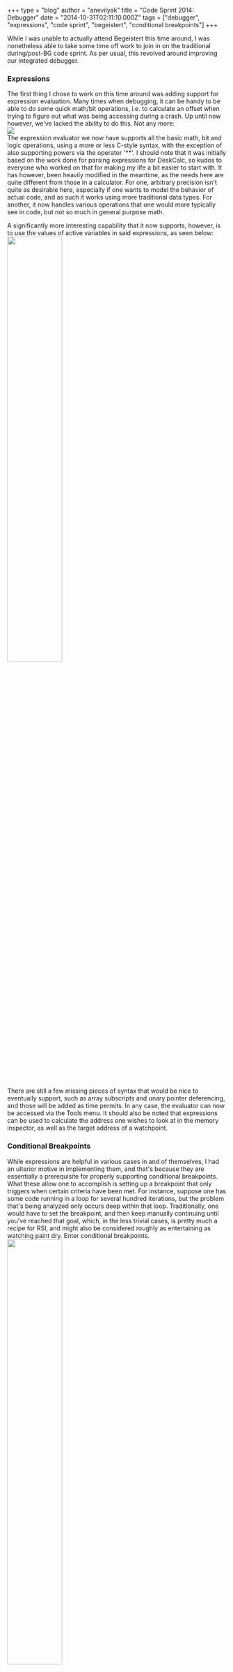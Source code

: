 +++
type = "blog"
author = "anevilyak"
title = "Code Sprint 2014: Debugger"
date = "2014-10-31T02:11:10.000Z"
tags = ["debugger", "expressions", "code sprint", "begeistert", "conditional breakpoints"]
+++

While I was unable to actually attend Begeistert this time around, I was nonetheless able to take some time off work to join in on the traditional during/post-BG code sprint. As per usual, this revolved around improving our integrated debugger.

<!--more-->

<h3>Expressions</h3>

The first thing I chose to work on this time around was adding support for expression evaluation. Many times when debugging, it can be handy to be able to do some quick math/bit operations, i.e. to calculate an offset when trying to figure out what was being accessing during a crash. Up until now however, we've lacked the ability to do this. Not any more:
<br/>
<img src="/files/simple_expr_0.png">
<br/>
The expression evaluator we now have supports all the basic math, bit and logic operations, using a more or less C-style syntax, with the exception of also supporting powers via the operator '**'. I should note that it was initially based on the work done for parsing expressions for DeskCalc, so kudos to everyone who worked on that for making my life a bit easier to start with. It has however, been heavily modified in the meantime, as the needs here are quite different from those in a calculator. For one, arbitrary precision isn't quite as desirable here, especially if one wants to model the behavior of actual code, and as such it works using more traditional data types. For another, it now handles various operations that one would more typically see in code, but not so much in general purpose math.

A significantly more interesting capability that it now supports, however, is to use the values of active variables in said expressions, as seen below:
<br/>
<a href="/files/expr_var.png"><img width="50%" height="50%" src="/files/expr_var.png"></a>
<br/>
There are still a few missing pieces of syntax that would be nice to eventually support, such as array subscripts and unary pointer deferencing, and those will be added as time permits. In any case, the evaluator can now be accessed via the Tools menu. It should also be noted that expressions can be used to calculate the address one wishes to look at in the memory inspector, as well as the target address of a watchpoint.

<h3>Conditional Breakpoints</h3>

While expressions are helpful in various cases in and of themselves, I had an ulterior motive in implementing them, and that's because they are essentially a prerequisite for properly supporting conditional breakpoints. What these allow one to accomplish is setting up a breakpoint that only triggers when certain criteria have been met. For instance, suppose one has some code running in a loop for several hundred iterations, but the problem that's being analyzed only occurs deep within that loop. Traditionally, one would have to set the breakpoint, and then keep manually continuing until you've reached that goal, which, in the less trivial cases, is pretty much a recipe for RSI, and might also be considered roughly as entertaining as watching paint dry. Enter conditional breakpoints.
<br/>
<a href="/files/cond_break.png"><img width="50%" height="50%" src="/files/cond_break.png"></a>
<br/>
Now, one can set that breakpoint as usual, but also associate a condition with it. That condition takes the form of (wait for it) an expression. In the example above, we have a very simple test program that runs a for loop for several hundred iterations. We want to stop in the middle of that. So, we set our breakpoint, and with it, the expression "i == 724". What then occurs as our program runs is, each time the breakpoint is hit, the debugger attempts to evaluate the attached expression. If that expression evaluates to zero, the breakpoint is ignored and execution continues. Only in the case where the expression evaluates to a non-zero value will the program actually be stopped at that breakpoint (or if something goes wrong during evaluation such that we can't actually determine the result of the expression correctly). In many cases, this can make tricky problems much simpler to analyze. This functionality can be accessed in one of two ways: either via the breakpoint management tab, or by simply right clicking on the corresponding breakpoint marker.

<h3>Miscellaneous</h3>

As it's been quite a while since I last posted a blog update, various other things have been worked on, though most of them weren't really worthy of their own post. For the most part, these consisted of under the hood improvements that aren't necessarily as directly user visible, such as bug fixes and various improvements to our x86-64 support and the output of our automatic crash reports. A few things however, are potentially of interest to Debugger users:

<ul>
<li> Improvements have been made to the memory inspector, such that one can now select and copy a range of data to the clipboard, and use keyboard shortcuts to navigate between blocks.</li>
<li>If one has to help the debugger locate source files, the path mappings are now saved in settings, so they're remembered the next time the same program is loaded. Also, when asking to locate a source file, we now initiate a BFS query for the filename in question, and show any potential candidates in a drop down menu, in addition to the option to explicitly locate the file yourself.</li>
<li>It is possible for a program to be built for debugging, but to have the actual debugging information data located in an external file. We now detect a program that has been built as such, and, if the external file can't be found, ask the user to locate it. Furthermore, if it's detected that the program in question came from a package, we also attempt to look up a corresponding debug information package, and if one is found, prompt the user to automatically install it.</li>
<li>In the variables view, an additional item is now available in the context menu that allows one to copy the selected variable's value to the clipboard.</li>
<li>In the registers view, one can now right click on a register and choose Inspect. This interprets that register's stored value as a memory address, and tries to jump to it accordingly.</li>
<li>The variables view now highlights the values of variables that have changed since the last step.</li>
 </ul>

<h3>Going forward</h3>

As always, there remains quite a laundry list of things to add support for, as well as various smaller feature requests that have accumulated over time. Since my free time is generally a bit more limited lately, I will most likely be tackling some of the smaller ones in the near future, as well as the usual stream of bugs to fix (thanks to everyone for reporting!). Until next time!